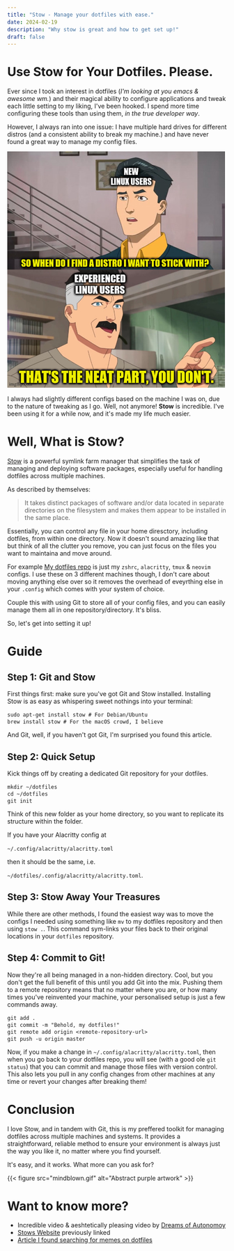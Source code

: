 ```yaml
---
title: "Stow - Manage your dotfiles with ease."
date: 2024-02-19
description: "Why stow is great and how to get set up!"
draft: false
---
```


# Use Stow for Your Dotfiles. Please.

Ever since I took an interest in dotfiles (*I'm looking at you emacs & awesome wm.*) and their magical ability to configure applications and tweak each little setting to my liking, I've been hooked. I spend more time configuring these tools than using them, _in the true developer way_.

However, I always ran into one issue: I have multiple hard drives for different distros (and a consistent ability to break my machine.) and have never found a great way to manage my config files.

![Distro Hopping](distro_hopping.jpg "It's funny because its true.")

I always had slightly different configs based on the machine I was on, due to the nature of tweaking as I go. Well, not anymore! **Stow** is incredible. I've been using it for a while now, and it's made my life much easier.

# Well, What is Stow?

[Stow](https://www.gnu.org/software/stow/) is a powerful symlink farm manager that simplifies the task of managing and deploying software packages, especially useful for handling dotfiles across multiple machines.

As described by themselves:

> It takes distinct packages of software and/or data located in separate directories on the filesystem and makes them appear to be installed in the same place.

Essentially, you can control any file in your home diresctory, including dotfiles, from within one directory. Now it doesn't sound amazing like that but think of all the clutter you remove, you can just focus on the files  you want to maintaina and move around. 

For example [My dotfiles repo](https://github.com/matthewrobinsondev/dotfiles) is just my `zshrc`, `alacritty`, `tmux` & `neovim` configs. I use these on 3 different machines though, I don't care about moving anything else over so it removes the overhead of eveyrthing else in your `.config` which comes with your system of choice. 

Couple this with using Git to store all of your config files, and you can easily manage them all in one repository/directory. It's bliss.

So, let's get into setting it up!

# Guide

## Step 1: Git and Stow

First things first: make sure you've got Git and Stow installed. Installing Stow is as easy as whispering sweet nothings into your terminal:

``` shell
sudo apt-get install stow # For Debian/Ubuntu
brew install stow # For the macOS crowd, I believe
```

And Git, well, if you haven't got Git, I'm surprised you found this article.

## Step 2: Quick Setup

Kick things off by creating a dedicated Git repository for your dotfiles.

```
mkdir ~/dotfiles
cd ~/dotfiles 
git init
```

Think of this new folder as your home directory, so you want to replicate its structure within the folder.

If you have your Alacritty config at 

`~/.config/alacritty/alacritty.toml`

then it should be the same, i.e.

`~/dotfiles/.config/alacritty/alacritty.toml`.

## Step 3: Stow Away Your Treasures

While there are other methods, I found the easiest way was to move the configs I needed using something like `mv` to my dotfiles repository and then using `stow .`. This command sym-links your files back to their original locations in your `dotfiles` repository.

## Step 4: Commit to Git!

Now they're all being managed in a non-hidden directory. Cool, but you don't get the full benefit of this until you add Git into the mix. Pushing them to a remote repository means that no matter where you are, or how many times you've reinvented your machine, your personalised setup is just a few commands away.

``` shell
git add .
git commit -m "Behold, my dotfiles!"
git remote add origin <remote-repository-url>
git push -u origin master
```

Now, if you make a change in `~/.config/alacritty/alacritty.toml`, then when you go back to your dotfiles repo, you will see (with a good ole `git status`) that you can commit and manage those files with version control. This also lets you pull in any config changes from other machines at any time or revert your changes after breaking them!

# Conclusion

I love Stow, and in tandem with Git, this is my preffered toolkit for managing dotfiles across multiple machines and systems. It provides a straightforward, reliable method to ensure your environment is always just the way you like it, no matter where you find yourself.

It's easy, and it works. What more can you ask for?

{{< figure
    src="mindblown.gif"
    alt="Abstract purple artwork"
    >}}


# Want to know more?

- Incredible video & aeshtetically pleasing video by [Dreams of Autonomoy](https://www.youtube.com/watch?v=y6XCebnB9gs)
- [Stows Website](https://www.gnu.org/software/stow/) previously linked
- [Article I found searching for memes on dotfiles](https://haseebmajid.dev/posts/2022-10-15-how-to-manage-your-dotfiles-with-dotbot/)
